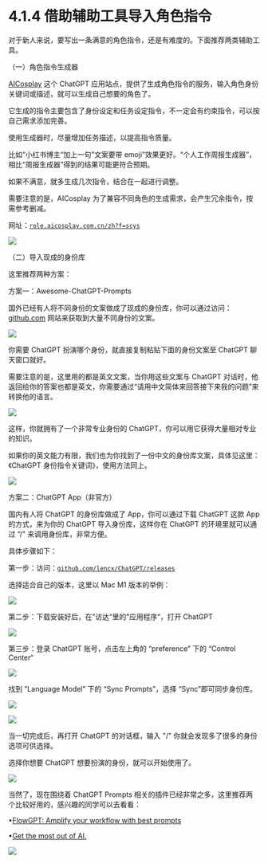 # 4.1.4 借助辅助工具导入角色指令

对于新人来说，要写出一条满意的角色指令，还是有难度的。下面推荐两类辅助工具。

（一）角色指令生成器

[AICosplay](https://role.aicosplay.com.cn/zh?f=scys) 这个 ChatGPT 应用站点，提供了生成角色指令的服务，输入角色身份关键词或描述，就可以生成自己想要的角色了。

它生成的指令主要包含了身份设定和任务设定指令，不一定会有约束指令，可以按自己需求添加完善。

使用生成器时，尽量增加任务描述，以提高指令质量。

比如“小红书博主“加上一句”文案要带 emoji”效果更好。“个人工作周报生成器”，相比“周报生成器”得到的结果可能更符合预期。

如果不满意，就多生成几次指令，结合在一起进行调整。

需要注意的是，AICosplay 为了兼容不同角色的生成需求，会产生冗余指令，按需参考删减。

网址：[`role.aicosplay.com.cn/zh?f=scys`](https://role.aicosplay.com.cn/zh?f=scys)

![](img/40a07f1ce4421e1f0f4c486540803e1a.png)

（二）导入现成的身份库

这里推荐两种方案：

方案一：Awesome-ChatGPT-Prompts

国外已经有人将不同身份的文案做成了现成的身份库，你可以通过访问：[github.com](https://github.com/f/awesome-chatgpt-prompts) 网站来获取到大量不同身份的文案。

![](img/dcc7282e2fd6879dc31c42da4b8c3d9f.png)

你需要 ChatGPT 扮演哪个身份，就直接复制粘贴下面的身份文案至 ChatGPT 聊天窗口就好。

需要注意的是，这里用的都是英文文案，当你用这些文案与 ChatGPT 对话时，他返回给你的答案也都是英文，你需要通过“请用中文简体来回答接下来我的问题”来转换他的语言。

![](img/9f7fabcb83b0395a0580ed7cb45b14f8.png)

这样，你就拥有了一个非常专业身份的 ChatGPT，你可以用它获得大量相对专业的知识。

如果你的英文能力有限，我们也为你找到了一份中文的身份库文案，具体见这里：《ChatGPT 身份指令关键词》，使用方法同上。

![](img/ec5fd537eaf338bc452d49b5518a1a44.png)

方案二：ChatGPT App（非官方）

国内有人将 ChatGPT 的身份库做成了 App，你可以通过下载 ChatGPT 这款 App 的方式，来为你的 ChatGPT 导入身份库，这样你在 ChatGPT 的环境里就可以通过 “/" 来调用身份库，非常方便。

具体步骤如下：

第一步：访问：[`github.com/lencx/ChatGPT/releases`](https://github.com/lencx/ChatGPT/releases)

选择适合自己的版本，这里以 Mac M1 版本的举例：

![](img/6a3f2759fba173092231d2242110971b.png)

第二步：下载安装好后，在”访达“里的”应用程序“，打开 ChatGPT

![](img/49e2f3aefb0811d32c37064b4eab78a4.png)

第三步：登录 ChatGPT 账号，点击左上角的 “preference” 下的 “Control Center“

![](img/f59119e1a5b0b11b3c2734a5c41dc093.png)

找到 ”Language Model” 下的 “Sync Prompts”，选择 “Sync”即可同步身份库。

![](img/d01ec04b8fb152e05865c2b518d205b4.png)

![](img/9138777647070c350bd317b15df7c651.png)

当一切完成后，再打开 ChatGPT 的对话框，输入 "/" 你就会发现多了很多的身份选项可供选择。

选择你想要 ChatGPT 想要扮演的身份，就可以开始使用了。

![](img/1ea8dfe007380902410edd21ef04c5de.png)

当然了，现在围绕着 ChatGPT Prompts 相关的插件已经非常之多，这里推荐两个比较好用的，感兴趣的同学可以去看看：

•[FlowGPT: Amplify your workflow with best prompts](https://flowgpt.com/)

•[Get the most out of AI.](https://www.aiprm.com/)

![](img/6ee508850b27e2c7d179da2f3eea659e.png)